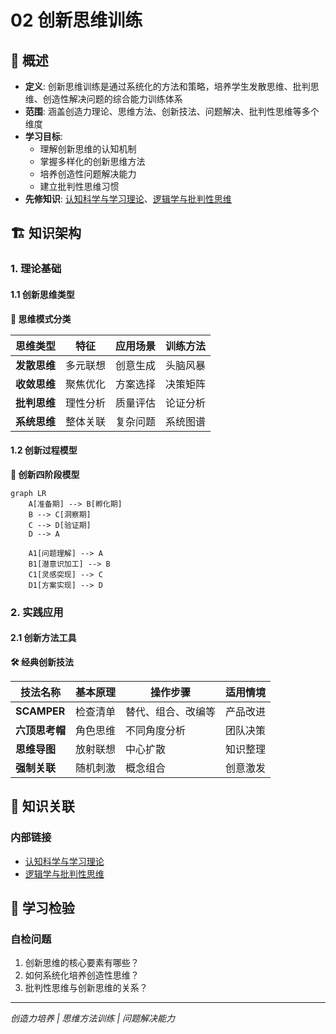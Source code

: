 # 02 创新思维训练

## 📖 概述

- **定义**: 创新思维训练是通过系统化的方法和策略，培养学生发散思维、批判思维、创造性解决问题的综合能力训练体系
- **范围**: 涵盖创造力理论、思维方法、创新技法、问题解决、批判性思维等多个维度
- **学习目标**:
  - 理解创新思维的认知机制
  - 掌握多样化的创新思维方法
  - 培养创造性问题解决能力
  - 建立批判性思维习惯
- **先修知识**: [认知科学与学习理论](../01-哲学科学基础/01-认知科学与学习理论.md)、[逻辑学与批判性思维](../01-哲学科学基础/03-逻辑学与批判性思维.md)

## 🏗️ 知识架构

### 1. 理论基础

#### 1.1 创新思维类型

**🧠 思维模式分类**

| 思维类型 | 特征 | 应用场景 | 训练方法 |
|---------|------|----------|----------|
| **发散思维** | 多元联想 | 创意生成 | 头脑风暴 |
| **收敛思维** | 聚焦优化 | 方案选择 | 决策矩阵 |
| **批判思维** | 理性分析 | 质量评估 | 论证分析 |
| **系统思维** | 整体关联 | 复杂问题 | 系统图谱 |

#### 1.2 创新过程模型

**🔄 创新四阶段模型**

```mermaid
graph LR
    A[准备期] --> B[孵化期]
    B --> C[洞察期]
    C --> D[验证期]
    D --> A
    
    A1[问题理解] --> A
    B1[潜意识加工] --> B
    C1[灵感突现] --> C
    D1[方案实现] --> D
```

### 2. 实践应用

#### 2.1 创新方法工具

**🛠️ 经典创新技法**

| 技法名称 | 基本原理 | 操作步骤 | 适用情境 |
|---------|----------|----------|----------|
| **SCAMPER** | 检查清单 | 替代、组合、改编等 | 产品改进 |
| **六顶思考帽** | 角色思维 | 不同角度分析 | 团队决策 |
| **思维导图** | 放射联想 | 中心扩散 | 知识整理 |
| **强制关联** | 随机刺激 | 概念组合 | 创意激发 |

## 🔗 知识关联

### 内部链接

- [认知科学与学习理论](../01-哲学科学基础/01-认知科学与学习理论.md)
- [逻辑学与批判性思维](../01-哲学科学基础/03-逻辑学与批判性思维.md)

## 🎯 学习检验

### 自检问题

1. 创新思维的核心要素有哪些？
2. 如何系统化培养创造性思维？
3. 批判性思维与创新思维的关系？

---
*创造力培养 | 思维方法训练 | 问题解决能力*
